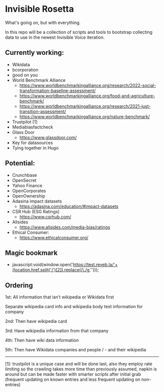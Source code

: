 # Invisible Rosetta

What's going on, but with everything. 

In this repo will be a collection of scripts and tools to bootstrap collecting 
data to use in the newest Invisible Voice iteration. 

## Currently working:
- Wikidata
- bcorporation
- good on you
- World Benchmark Alliance
    - https://www.worldbenchmarkingalliance.org/research/2022-social-transformation-baseline-assessment/
    - https://www.worldbenchmarkingalliance.org/food-and-agriculture-benchmark/
    - https://www.worldbenchmarkingalliance.org/research/2021-just-transition-assessment/
    - https://www.worldbenchmarkingalliance.org/nature-benchmark/
- Trustpilot [1]
- Mediabiasfactcheck
- Glass Door 
    - https://www.glassdoor.com/
- Key for datasources
- Tying together in Hugo

## Potential:
- Crunchbase
- OpenSecret
- Yahoo Finance
- OpenCorporates
- OpenOwnership
- Adasina impact datasets 
    - https://adasina.com/education/#impact-datasets
- CSR Hub (ESG Ratings)
    - https://www.csrhub.com/
- Allsides
    - https://www.allsides.com/media-bias/ratings
- Ethical Consumer:
    - https://www.ethicalconsumer.org/

## Magic bookmark
- javascript:void(window.open('https://test.reveb.la/'+(location.href.split('/')[2]).replace(/\./g,'')));


## Ordering 

1st: All information that isn’t wikipedia or Wikidata first

Separate wikipedia card info and wikipedia body text information for company

2nd: Then have wikipedia card

3rd: Have wikipedia information from that company

4th: Then have wiki data information

5th: Then have Wikidata companies and people / - and their wikipedia

---
[1]: trustpilot is a unique case and will be done last, also they employ rate limiting so the crawling takes more time than previously assumed, napkin is around but can be made faster with smarter scripts after initial grab (frequent updating on known entries and less frequent updating on non-entries)
